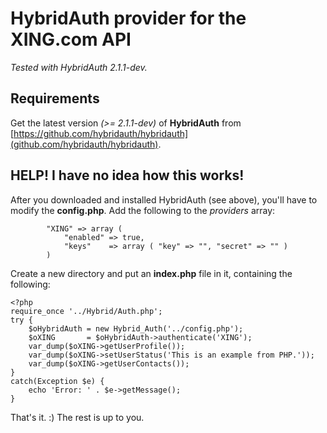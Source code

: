 # HybridAuth provider for the XING.com API

*Tested with HybridAuth 2.1.1-dev.*

## Requirements

Get the latest version *(>= 2.1.1-dev)* of **HybridAuth** from [https://github.com/hybridauth/hybridauth](github.com/hybridauth/hybridauth).

## HELP! I have no idea how this works!

After you downloaded and installed HybridAuth (see above), you'll have to modify the **config.php**. Add the following to the *providers* array:

			"XING" => array (
				"enabled" => true,
				"keys"    => array ( "key" => "", "secret" => "" )
			)

Create a new directory and put an **index.php** file in it, containing the following:

    <?php
    require_once '../Hybrid/Auth.php';
    try {
        $oHybridAuth = new Hybrid_Auth('../config.php');
        $oXING       = $oHybridAuth->authenticate('XING');
        var_dump($oXING->getUserProfile());
        var_dump($oXING->setUserStatus('This is an example from PHP.'));
        var_dump($oXING->getUserContacts());
    }
    catch(Exception $e) {
        echo 'Error: ' . $e->getMessage();
    }

That's it. :) The rest is up to you.